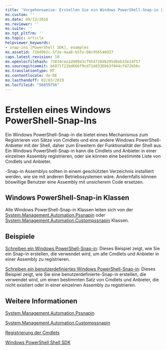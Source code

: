 ```yaml
---
title: 'Vorgehensweise: Erstellen Sie ein Windows PowerShell-Snap-in | Microsoft-Dokumentation'
ms.custom: ''
ms.date: 09/13/2016
ms.reviewer: ''
ms.suite: ''
ms.tgt_pltfrm: ''
ms.topic: article
helpviewer_keywords:
- snap-ins [PowerShell SDK], examples
ms.assetid: 71bd9b2c-5f2e-4aa8-b5fe-08c956540d37
caps.latest.revision: 10
ms.openlocfilehash: 73834cea1d90943cf954728d6295d8eb33e14f57
ms.sourcegitcommit: b6871f21bd666f9cd71dd336bb3f844cf472b56c
ms.translationtype: MT
ms.contentlocale: de-DE
ms.lasthandoff: 02/03/2019
ms.locfileid: "56859756"
---
```

# <a name="how-to-create-a-windows-powershell-snap-in"></a>Erstellen eines Windows PowerShell-Snap-Ins

Ein Windows PowerShell-Snap-in die bietet eines Mechanismus zum Registrieren von Sätze von Cmdlets und eine andere Windows PowerShell-Anbieter mit der Shell, daher zum Erweitern der Funktionalität der Shell aus. Ein Windows PowerShell-Snap-in kann die Cmdlets und Anbieter in einer einzelnen Assembly registrieren, oder sie können eine bestimmte Liste von Cmdlets und Anbieter.

-Snap-in Assemblys sollten in einem geschützten Verzeichnis installiert werden, wie sie mit anderen Betriebssystemen wäre. Andernfalls können böswillige Benutzer eine Assembly mit unsicherem Code ersetzen.

## <a name="windows-powershell-snap-in-classes"></a>Windows PowerShell-Snap-in Klassen

Alle Windows PowerShell-Snap-in Klassen leiten sich von der [System.Management.Automation.Pssnapin](/dotnet/api/System.Management.Automation.PSSnapIn) oder [System.Management.Automation.Custompssnapin](/dotnet/api/System.Management.Automation.CustomPSSnapIn) Klassen.

## <a name="examples"></a>Beispiele

[Schreiben ein Windows PowerShell-Snap-in](./writing-a-windows-powershell-snap-in.md): Dieses Beispiel zeigt, wie Sie ein Snap-in erstellen, die verwendet wird, um alle Cmdlets und Anbieter in einer Assembly zu registrieren.

[Schreiben ein benutzerdefiniertes Windows PowerShell-Snap-in](./writing-a-custom-windows-powershell-snap-in.md): Dieses Beispiel zeigt, wie Sie eine benutzerdefinierte-Snap-in erstellen, die verwendet wird, um einen bestimmten Satz von Cmdlets und Anbieter, die nicht existiert oder in einer einzelnen Assembly zu registrieren.

## <a name="see-also"></a>Weitere Informationen

[System.Management.Automation.Pssnapin](/dotnet/api/System.Management.Automation.PSSnapIn)

[System.Management.Automation.Custompssnapin](/dotnet/api/System.Management.Automation.CustomPSSnapIn)

[Registrierung der Cmdlets](./registering-cmdlets.md)

[Windows PowerShell Shell SDK](../windows-powershell-reference.md)
